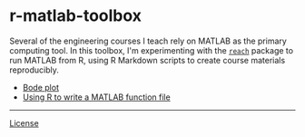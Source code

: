 
r-matlab-toolbox
================

Several of the engineering courses I teach rely on MATLAB as the primary computing tool. In this toolbox, I'm experimenting with the [`reach`](https://github.com/schmidtchristoph/reach) package to run MATLAB from R, using R Markdown scripts to create course materials reproducibly.

-   [Bode plot](scripts/01_bode.md)
-   [Using R to write a MATLAB function file](scripts/02_functions.md)

------------------------------------------------------------------------

[License](LICENSE.md)
